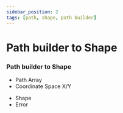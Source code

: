 ```yaml
---
sidebar_position: 2
tags: [path, shape, path builder]
---
```


# Path builder to Shape

<div className="patch-container">
    <div className="patch processor">
        <h3>Path builder to Shape</h3>
        <ul className="inputs">
            <li>Path Array</li>
            <li>Coordinate Space X/Y</li>
        </ul>
        <ul className="outputs">
            <li>Shape</li>
           <li>Error</li>
        </ul>
    </div>
</div>
